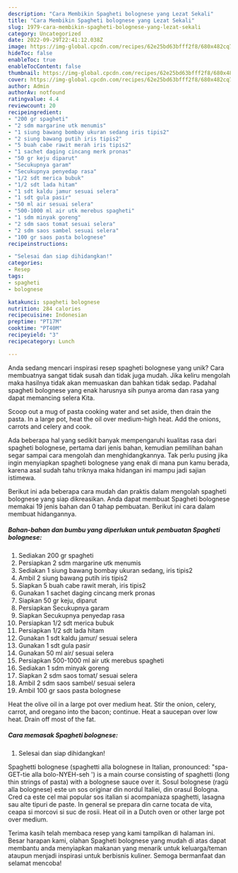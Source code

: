 ```yaml
---
description: "Cara Membikin Spagheti bolognese yang Lezat Sekali"
title: "Cara Membikin Spagheti bolognese yang Lezat Sekali"
slug: 1979-cara-membikin-spagheti-bolognese-yang-lezat-sekali
category: Uncategorized
date: 2022-09-29T22:41:12.038Z
image: https://img-global.cpcdn.com/recipes/62e25bd63bfff2f8/680x482cq70/spagheti-bolognese-foto-resep-utama.jpg
hideToc: false
enableToc: true
enableTocContent: false
thumbnail: https://img-global.cpcdn.com/recipes/62e25bd63bfff2f8/680x482cq70/spagheti-bolognese-foto-resep-utama.jpg
cover: https://img-global.cpcdn.com/recipes/62e25bd63bfff2f8/680x482cq70/spagheti-bolognese-foto-resep-utama.jpg
author: Admin
authorAv: notfound
ratingvalue: 4.4
reviewcount: 20
recipeingredient:
- "200 gr spagheti"
- "2 sdm margarine utk menumis"
- "1 siung bawang bombay ukuran sedang iris tipis2"
- "2 siung bawang putih iris tipis2"
- "5 buah cabe rawit merah iris tipis2"
- "1 sachet daging cincang merk pronas"
- "50 gr keju diparut"
- "Secukupnya garam"
- "Secukupnya penyedap rasa"
- "1/2 sdt merica bubuk"
- "1/2 sdt lada hitam"
- "1 sdt kaldu jamur sesuai selera"
- "1 sdt gula pasir"
- "50 ml air sesuai selera"
- "500-1000 ml air utk merebus spagheti"
- "1 sdm minyak goreng"
- "2 sdm saos tomat sesuai selera"
- "2 sdm saos sambel sesuai selera"
- "100 gr saos pasta bolognese"
recipeinstructions:

- "Selesai dan siap dihidangkan!"
categories:
- Resep
tags:
- spagheti
- bolognese

katakunci: spagheti bolognese 
nutrition: 284 calories
recipecuisine: Indonesian
preptime: "PT17M"
cooktime: "PT40M"
recipeyield: "3"
recipecategory: Lunch

---
```





Anda sedang mencari inspirasi resep spagheti bolognese yang unik? Cara membuatnya sangat tidak susah dan tidak juga mudah. Jika keliru mengolah maka hasilnya tidak akan memuaskan dan bahkan tidak sedap. Padahal spagheti bolognese yang enak harusnya sih punya aroma dan rasa yang dapat memancing selera Kita.





Scoop out a mug of pasta cooking water and set aside, then drain the pasta. In a large pot, heat the oil over medium-high heat. Add the onions, carrots and celery and cook.

Ada beberapa hal yang sedikit banyak mempengaruhi kualitas rasa dari spagheti bolognese, pertama dari jenis bahan, kemudian pemilihan bahan segar sampai cara mengolah dan menghidangkannya. Tak perlu pusing jika ingin menyiapkan spagheti bolognese yang enak di mana pun kamu berada, karena asal sudah tahu triknya maka hidangan ini mampu jadi sajian istimewa.






Berikut ini ada beberapa cara mudah dan praktis dalam mengolah spagheti bolognese yang siap dikreasikan. Anda dapat membuat Spagheti bolognese memakai 19 jenis bahan dan 0 tahap pembuatan. Berikut ini cara dalam membuat hidangannya.

<!--inarticleads1-->

##### Bahan-bahan dan bumbu yang diperlukan untuk pembuatan Spagheti bolognese:

1. Sediakan 200 gr spagheti
1. Persiapkan 2 sdm margarine utk menumis
1. Sediakan 1 siung bawang bombay ukuran sedang, iris tipis2
1. Ambil 2 siung bawang putih iris tipis2
1. Siapkan 5 buah cabe rawit merah, iris tipis2
1. Gunakan 1 sachet daging cincang merk pronas
1. Siapkan 50 gr keju, diparut
1. Persiapkan Secukupnya garam
1. Siapkan Secukupnya penyedap rasa
1. Persiapkan 1/2 sdt merica bubuk
1. Persiapkan 1/2 sdt lada hitam
1. Gunakan 1 sdt kaldu jamur/ sesuai selera
1. Gunakan 1 sdt gula pasir
1. Gunakan 50 ml air/ sesuai selera
1. Persiapkan 500-1000 ml air utk merebus spagheti
1. Sediakan 1 sdm minyak goreng
1. Siapkan 2 sdm saos tomat/ sesuai selera
1. Ambil 2 sdm saos sambel/ sesuai selera
1. Ambil 100 gr saos pasta bolognese


Heat the olive oil in a large pot over medium heat. Stir the onion, celery, carrot, and oregano into the bacon; continue. Heat a saucepan over low heat. Drain off most of the fat. 

<!--inarticleads2-->

##### Cara memasak Spagheti bolognese:


1. Selesai dan siap dihidangkan!

Spaghetti bolognese (spaghetti alla bolognese in Italian, pronounced: &#34;spa-GET-tie alla bolo-NYEH-seh &#39;) is a main course consisting of spaghetti (long thin strings of pasta) with a bolognese sauce over it. Sosul bolognese (ragù alla bolognese) este un sos originar din nordul Italiei, din orasul Bologna. Cred ca este cel mai popular sos italian si acompaniaza spaghetti, lasagna sau alte tipuri de paste. In general se prepara din carne tocata de vita, ceapa si morcovi si suc de rosii. Heat oil in a Dutch oven or other large pot over medium. 

Terima kasih telah membaca resep yang kami tampilkan di halaman ini. Besar harapan kami, olahan Spagheti bolognese yang mudah di atas dapat membantu anda menyiapkan makanan yang menarik untuk keluarga/teman ataupun menjadi inspirasi untuk berbisnis kuliner. Semoga bermanfaat dan selamat mencoba!
